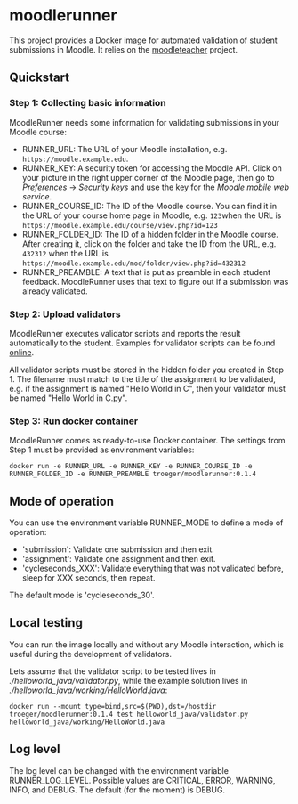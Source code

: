 # moodlerunner

This project provides a Docker image for automated validation of student submissions in Moodle.
It relies on the [moodleteacher](https://github.com/troeger/moodleteacher) project.

## Quickstart

### Step 1: Collecting basic information

MoodleRunner needs some information for validating submissions in your Moodle course:

- RUNNER_URL: The URL of your Moodle installation, e.g. `https://moodle.example.edu`.
- RUNNER_KEY: A security token for accessing the Moodle API. Click on your picture in the right upper corner of the Moodle page, then go to *Preferences* -> *Security keys* and use the key for the *Moodle mobile web service*.
- RUNNER_COURSE_ID: The ID of the Moodle course. You can find it in the URL of your course home page in Moodle, e.g. `123`when the URL is `https://moodle.example.edu/course/view.php?id=123`
- RUNNER_FOLDER_ID: The ID of a hidden folder in the Moodle course. After creating it, click on the folder and take the ID from the URL, e.g. `432312` when the URL is `https://moodle.example.edu/mod/folder/view.php?id=432312`
- RUNNER_PREAMBLE: A text that is put as preamble in each student feedback. MoodleRunner uses that text to figure out if a submission was already validated.

### Step 2: Upload validators

MoodleRunner executes validator scripts and reports the result automatically to the student. Examples for validator scripts can be found [online](https://github.com/troeger/moodlerunner/tree/master/examples/).

All validator scripts must be stored in the hidden folder you created in Step 1. The filename must match to the title of the assignment to be validated, e.g. if the assignment is named "Hello World in C", then your validator must be named "Hello World in C.py".

### Step 3: Run docker container

MoodleRunner comes as ready-to-use Docker container. The settings from Step 1 must be provided as environment variables:

```
docker run -e RUNNER_URL -e RUNNER_KEY -e RUNNER_COURSE_ID -e RUNNER_FOLDER_ID -e RUNNER_PREAMBLE troeger/moodlerunner:0.1.4
```

## Mode of operation

You can use the environment variable RUNNER_MODE to define a mode of operation:

- 'submission': Validate one submission and then exit.
- 'assignment': Validate one assignment and then exit.
- 'cycleseconds_XXX': Validate everything that was not validated before, sleep for XXX seconds, then repeat.

The default mode is 'cycleseconds_30'.

## Local testing

You can run the image locally and without any Moodle interaction, which is useful during the development of validators.

Lets assume that the validator script to be tested lives in *./helloworld_java/validator.py*, while the example solution lives in *./helloworld_java/working/HelloWorld.java*: 

```
docker run --mount type=bind,src=$(PWD),dst=/hostdir troeger/moodlerunner:0.1.4 test helloworld_java/validator.py helloworld_java/working/HelloWorld.java
```

## Log level

The log level can be changed with the environment variable RUNNER_LOG_LEVEL. Possible values are CRITICAL, ERROR, WARNING, INFO, and DEBUG. The default (for the moment) is DEBUG. 	

